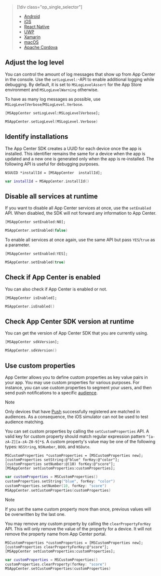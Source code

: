 > [!div  class="op_single_selector"]
> * [Android](android.md)
> * [iOS](ios.md)
> * [React Native](react-native.md)
> * [UWP](uwp.md)
> * [Xamarin](xamarin.md)
> * [macOS](macos.md)
> * [Apache Cordova](cordova.md)

## Adjust the log level

You can control the amount of log messages that show up from App Center in the console. Use the `setLogLevel:`-API to enable additional logging while debugging. By default, it is set to `MSLogLevelAssert` for the App Store environment and `MSLogLevelWarning` otherwise.

To have as many log messages as possible, use `MSLogLevelVerbose`/`MSLogLevel.Verbose`.

```objc
[MSAppCenter setLogLevel:MSLogLevelVerbose];
```
```swift
MSAppCenter.setLogLevel(MSLogLevel.Verbose)
```

## Identify installations

The App Center SDK creates a UUID for each device once the app is installed. This identifier remains the same for a device when the app is updated and a new one is generated only when the app is re-installed. The following API is useful for debugging purposes.

```objc
NSUUID *installId = [MSAppCenter  installId];
```
```swift
var installId = MSAppCenter.installId()
```

## Disable all services at runtime

If you want to disable all App Center services at once, use the `setEnabled` API. When disabled, the SDK will not forward any information to App Center.

```objc
[MSAppCenter setEnabled:NO];
```
```swift
MSAppCenter.setEnabled(false)
```

To enable all services at once again, use the same API but pass `YES`/`true` as a parameter.

```objc
[MSAppCenter setEnabled:YES];
```
```swift
MSAppCenter.setEnabled(true)
```

## Check if App Center is enabled

You can also check if App Center is enabled or not.

```objc
[MSAppCenter isEnabled];
```
```swift
MSAppCenter.isEnabled()
```

## Check App Center SDK version at runtime

You can get the version of App Center SDK that you are currently using.

```objc
[MSAppCenter sdkVersion];
```
```swift
MSAppCenter.sdkVersion()
```

## Use custom properties

App Center allows you to define custom properties as key value pairs in your app. You may use custom properties for various purposes. For instance, you can use custom properties to segment your users, and then send push notifications to a specific [audience](~/push/send-notification.md#audiences).

> [!NOTE]
> Only devices that have [Push](../push/ios.md) successfully registered are matched in audiences.
> As a consequence, the iOS simulator can not be used to test audience matching.

You can set custom properties by calling the `setCustomProperties` API. A valid key for custom property should match regular expression pattern `^[a-zA-Z][a-zA-Z0-9]*$`. A custom property's value may be one of the following types: `NSString`, `NSNumber`, `BOOL` and `NSDate`.

```objc
MSCustomProperties *customProperties = [MSCustomProperties new];
[customProperties setString:@"blue" forKey:@"color"];
[customProperties setNumber:@(10) forKey:@"score"];
[MSAppCenter setCustomProperties:customProperties];
```
```swift
var customProperties = MSCustomProperties()
customProperties.setString("blue", forKey: "color")
customProperties.setNumber(10, forKey: "score")
MSAppCenter.setCustomProperties(customProperties)
```

> [!NOTE]
> If you set the same custom property more than once, previous values will be overwritten by the last one.

You may remove any custom property by calling the `clearPropertyForKey` API. This will only remove the value of the property for a device. It will not remove the property name from App Center portal.

```objc
MSCustomProperties *customProperties = [MSCustomProperties new];
[customProperties clearPropertyForKey:@"score"];
[MSAppCenter setCustomProperties:customProperties];
```
```swift
var customProperties = MSCustomProperties()
customProperties.clearProperty(forKey: "score")
MSAppCenter.setCustomProperties(customProperties)
```
